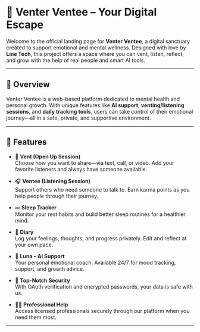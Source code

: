 # 🧠 Venter Ventee – Your Digital Escape

Welcome to the official landing page for **Venter Ventee**, a digital sanctuary created to support emotional and mental wellness. Designed with love by **Line Tech**, this project offers a space where you can vent, listen, reflect, and grow with the help of real people and smart AI tools.

---

## 🚀 Overview

Venter Ventee is a web-based platform dedicated to mental health and personal growth. With unique features like **AI support**, **venting/listening sessions**, and **daily tracking tools**, users can take control of their emotional journey—all in a safe, private, and supportive environment.

---

## 🌟 Features

- 💬 **Vent (Open Up Session)**  
  Choose how you want to share—via text, call, or video. Add your favorite listeners and always have someone available.

- 🎧 **Ventee (Listening Session)**  
  Support others who need someone to talk to. Earn karma points as you help people through their journey.

- 💤 **Sleep Tracker**  
  Monitor your rest habits and build better sleep routines for a healthier mind.

- 📔 **Diary**  
  Log your feelings, thoughts, and progress privately. Edit and reflect at your own pace.

- 🤖 **Luna – AI Support**  
  Your personal emotional coach. Available 24/7 for mood tracking, support, and growth advice.

- 🔐 **Top-Notch Security**  
  With OAuth verification and encrypted passwords, your data is safe with us.

- 🧑‍⚕️ **Professional Help**  
  Access licensed professionals securely through our platform when you need them most.

---

